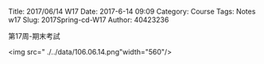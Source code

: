 Title: 2017/06/14 W17
Date: 2017-6-14 09:09
Category: Course
Tags: Notes  w17
Slug: 2017Spring-cd-W17
Author: 40423236

第17周-期末考試

<!-- PELICAN_END_SUMMARY -->

<img src=" ./../data/106.06.14.png"width="560"/>
